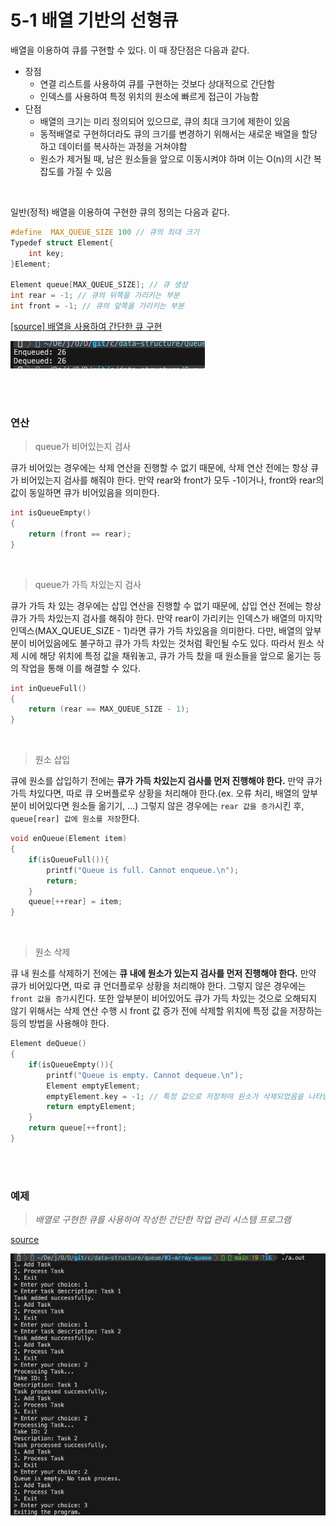 # 5-1 배열 기반의 선형큐

배열을 이용하여 큐를 구현할 수 있다. 이 때 장단점은 다음과 같다.

- 장점
    - 연결 리스트를 사용하여 큐를 구현하는 것보다 상대적으로 간단함
    - 인덱스를 사용하여 특정 위치의 원소에 빠르게 접근이 가능함
- 단점
    - 배열의 크기는 미리 정의되어 있으므로, 큐의 최대 크기에 제한이 있음
    - 동적배열로 구현하더라도 큐의 크기를 변경하기 위해서는 새로운 배열을 할당하고 데이터를 복사하는 과정을 거쳐야함
    - 원소가 제거될 때, 남은 원소들을 앞으로 이동시켜야 하며 이는 O(n)의 시간 복잡도를 가질 수 있음

<br>

일반(정적) 배열을 이용하여 구현한 큐의 정의는 다음과 같다.

```c
#define  MAX_QUEUE_SIZE 100 // 큐의 최대 크기
Typedef struct Element{
    int key;
}Element;

Element queue[MAX_QUEUE_SIZE]; // 큐 생성
int rear = -1; // 큐의 뒤쪽을 가리키는 부분
int front = -1; // 큐의 앞쪽을 가리키는 부분
```

[[source] 배열을 사용하여 간단한 큐 구현](./array_queue.c)

![img](./img/array_queue_result.png)

<br><br>

### 연산

> queue가 비어있는지 검사

큐가 비어있는 경우에는 삭제 연산을 진행할 수 없기 때문에, 삭제 연산 전에는 항상 큐가 비어있는지 검사를 해줘야 한다. 만약 rear와 front가 모두 -1이거나, front와 rear의 값이 동일하면 큐가 비어있음을 의미한다.

```c
int isQueueEmpty()
{
    return (front == rear);
}
```

<br>

> queue가 가득 차있는지 검사

큐가 가득 차 있는 경우에는 삽입 연산을 진행할 수 없기 때문에, 삽입 연산 전에는 항상 큐가 가득 차있는지 검사를 해줘야 한다. 만약 rear이 가리키는 인덱스가 배열의 마지막 인덱스(MAX_QUEUE_SIZE - 1)라면 큐가 가득 차있음을 의미한다. 다만, 배열의 앞부분이 비어있음에도 불구하고 큐가 가득 차있는 것처럼 확인될 수도 있다. 따라서 원소 삭제 시에 해당 위치에 특정 값을 채워놓고, 큐가 가득 찼을 때 원소들을 앞으로 옮기는 등의 작업을 통해 이를 해결할 수 있다.

```c
int inQueueFull()
{
    return (rear == MAX_QUEUE_SIZE - 1);
}

```

<br>

> 원소 삽입

큐에 원소를 삽입하기 전에는 **큐가 가득 차있는지 검사를 먼저 진행해야 한다.** 만약 큐가 가득 차있다면, 따로 큐 오버플로우 상황을 처리해야 한다.(ex. 오류 처리, 배열의 앞부분이 비어있다면 원소들 옮기기, ...) 그렇지 않은 경우에는 `rear 값을 증가`시킨 후, `queue[rear] 값에 원소를 저장`한다.

```c
void enQueue(Element item)
{
    if(isQueueFull()){
        printf("Queue is full. Cannot enqueue.\n");
        return;
    }
    queue[++rear] = item;
}
```

<br>

> 원소 삭제

큐 내 원소를 삭제하기 전에는 **큐 내에 원소가 있는지 검사를 먼저 진행해야 한다.** 만약 큐가 비어있다면, 따로 큐 언더플로우 상황을 처리해야 한다. 그렇지 않은 경우에는 `front 값을 증가`시킨다. 또한 앞부분이 비어있어도 큐가 가득 차있는 것으로 오해되지 않기 위해서는 삭제 연산 수행 시 front 값 증가 전에 삭제할 위치에 특정 값을 저장하는 등의 방법을 사용해야 한다.

```c
Element deQueue()
{
    if(isQueueEmpty()){
        printf("Queue is empty. Cannot dequeue.\n");
        Element emptyElement;
        emptyElement.key = -1; // 특정 값으로 저장하여 원소가 삭제되었음을 나타냄
        return emptyElement;
    }
    return queue[++front];
}
```

<br><br>

### 예제

> *배열로 구현한 큐를 사용하여 작성한 간단한 작업 관리 시스템 프로그램*

[source](./task_manager.c)  

![img](./img/task_manager_result.png)